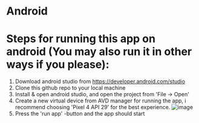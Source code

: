 # Android
# Steps for running this app on android (You may also run it in other ways if you please):
1. Download android studio from https://developer.android.com/studio
2. Clone this github repo to your local machine
3. Install & open android studio, and open the project from 'File -> Open'
4. Create a new virtual device from AVD manager for running the app, i recommend choosing 'Pixel 4 API 29' for the best experience. 
![image](https://user-images.githubusercontent.com/60295878/147826059-5a94d137-24f3-4e8c-94bf-83792185f59c.png)
5. Press the 'run app' -button and the app should start